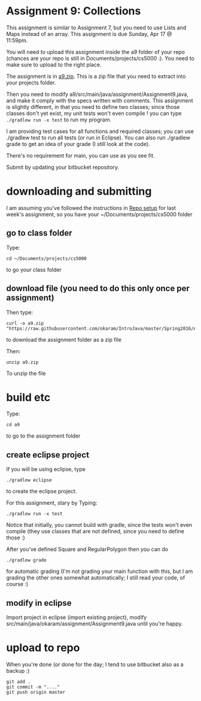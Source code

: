 Assignment 9: Collections
===

This assignment is similar to Assignment 7, but you need to use Lists and Maps instead of an array. This assignment is due Sunday, Apr 17 @ 11:59pm.


You will need to upload this assignment inside the a9 folder of your repo (chances are your repo is still in Documents/projects/cs5000 :). You need to make sure to upload to the right place.

The assignment is in [a9.zip](https://github.com/okaram/IntroJava/raw/master/Spring2016/Assignments/a9.zip). This is a zip file that you need to extract into your projects folder. 

Then you need to modify a9/src/main/java/assignment/Assignment9.java, and make it comply with the specs written with comments. This assignment is slightly different, in that you need to define two classes; since those classes don't yet exist, my unit tests won't even compile ! you can type `./gradlew run -x test` to run my program.

I am providing test cases for all functions and required classes; you can use ./gradlew test to run all tests (or run in Eclipse). You can also run ./gradlew grade to get an idea of your grade (I still look at the code). 


There's no requirement for main, you can use as you see fit.

Submit by updating your bitbucket repository.

# downloading and submitting

I am assuming you've followed the instructions in [Repo setup](../RepoSetup.md) for last week's assignment, so you have your ~/Documents/projects/cs5000 folder

## go to class folder
Type:
```
cd ~/Documents/projects/cs5000
```
to go your class folder

## download file (you need to do this only once per assignment)

Then type:
```
curl -o a9.zip "https://raw.githubusercontent.com/okaram/IntroJava/master/Spring2016/Assignments/a9.zip"
```
to download the assignment folder as a zip file

Then:
```
unzip a9.zip
```

To unzip the file

# build etc

Type:
```
cd a9
```
to go to the assignment folder 

## create eclipse project

If you will be using eclipse, type
```
./gradlew eclipse
```
to create the eclipse project.

For this assignment, stary by Typing:
```
./gradlew run -x test
```

Notice that initially, you cannot build with gradle, since the tests won't even compile (they use classes that are not defined, since you need to define those :)

After you've defined Square and RegularPolygon then you can do
```
./gradlew grade
```
for automatic grading (I'm not grading your main function with this, but I am grading the other ones somewhat automatically; I still read your code, of course :)

## modify in eclipse

Import project in eclipse (import existing project), modify src/main/java/okaram/assignment/Assignment9.java until you're happy.

# upload to repo

When you're done (or done for the day; I tend to use bitbucket also as a backup :)

```
git add .
git commit -m "...."
git push origin master
```